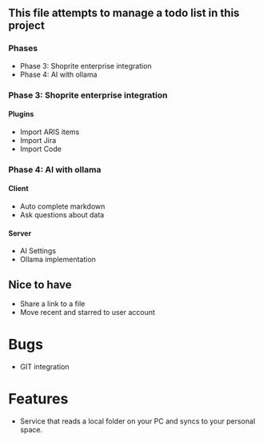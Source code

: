 ## This file attempts to manage a todo list in this project

### Phases
- Phase 3: Shoprite enterprise integration
- Phase 4: AI with ollama

### Phase 3: Shoprite enterprise integration

#### Plugins
- Import ARIS items
- Import Jira
- Import Code 

### Phase 4: AI with ollama
#### Client
- Auto complete markdown
- Ask questions about data

#### Server
- AI Settings
- Ollama implementation

## Nice to have
- Share a link to a file
- Move recent and starred to user account

# Bugs
- GIT integration

# Features
 -  Service that reads a local folder on your PC and syncs to your personal space.
